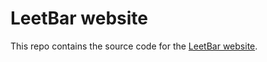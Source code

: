 # LeetBar website

This repo contains the source code for the [LeetBar website](https://leetbar.app).